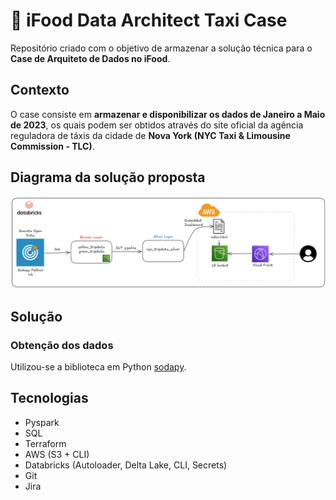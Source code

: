 # 🚕 iFood Data Architect Taxi Case
Repositório criado com o objetivo de armazenar a solução técnica para o **Case de Arquiteto de Dados no iFood**.

## Contexto
O case consiste em **armazenar e disponibilizar os dados de Janeiro a Maio de 2023**, os quais podem ser obtidos através do site oficial da agência reguladora de táxis da cidade de **Nova York (NYC Taxi & Limousine Commission - TLC)**.

## Diagrama da solução proposta

![img](.img/data_flow.png)

## Solução

### Obtenção dos dados
Utilizou-se a biblioteca em Python [sodapy](https://pypi.org/project/sodapy/).

## Tecnologias
- Pyspark
- SQL
- Terraform
- AWS (S3 + CLI)
- Databricks (Autoloader, Delta Lake, CLI, Secrets)
- Git
- Jira

